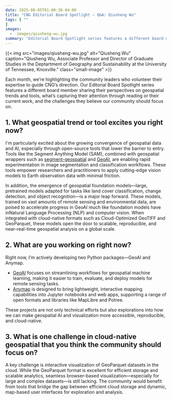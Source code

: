 ```yaml
---
date: 2025-08-05T01:00:38-04:00
title: "CNG Editorial Board Spotlight – Q&A: Qiusheng Wu"
tags: [ ""
]
images:
  -  images/qiusheng-wu.jpg
summary: "Editorial Board Spotlight series features a different board member sharing their perspectives on geospatial trends and tools, what’s capturing their attention through reading or their current work, and the challenges they believe our community should focus on."
---
```


{{< img src="images/qiusheng-wu.jpg" alt="Qiusheng Wu" caption="Qiusheng Wu, Associate Professor and Director of Graduate Studies in the Deptartment of Geography and Sustainability at the University of Tennessee, Knoxville." class="small-image" >}}

Each month, we’re highlighting the community leaders who volunteer their expertise to guide CNG’s direction. Our Editorial Board Spotlight series features a different board member sharing their perspectives on geospatial trends and tools, what’s capturing their attention through reading or their current work, and the challenges they believe our community should focus on.

## 1. What geospatial trend or tool excites you right now?

I'm particularly excited about the growing convergence of geospatial data and AI, especially through open-source tools that lower the barrier to entry. Tools like the Segment Anything Model (SAM), combined with geospatial wrappers such as [segment-geospatial](https://samgeo.gishub.org/) and [GeoAI](https://opengeoai.org/), are enabling rapid experimentation in image segmentation and classification workflows. These tools empower researchers and practitioners to apply cutting-edge vision models to Earth observation data with minimal friction.

In addition, the emergence of geospatial foundation models—large, pretrained models adapted for tasks like land cover classification, change detection, and object recognition—is a major leap forward. These models, trained on vast amounts of remote sensing and environmental data, are poised to accelerate progress in GeoAI much like foundation models have inNatural Language Processing (NLP) and computer vision. When integrated with cloud-native formats such as Cloud-Optimized GeoTIFF and GeoParquet, these models open the door to scalable, reproducible, and near-real-time geospatial analysis on a global scale.

## 2. What are you working on right now?

Right now, I’m actively developing two Python packages—GeoAI and Anymap.

- [GeoAI](https://opengeoai.org) focuses on streamlining workflows for geospatial machine learning, making it easier to train, evaluate, and deploy models for remote sensing tasks.  
- [Anymap](https://anymap.dev/) is designed to bring lightweight, interactive mapping capabilities into Jupyter notebooks and web apps, supporting a range of open formats and libraries like MapLibre and Potree.

These projects are not only technical efforts but also explorations into how we can make geospatial AI and visualization more accessible, reproducible, and cloud-native.

## 3. What is one challenge in cloud-native geospatial that you think the community should focus on?

A key challenge is interactive visualization of GeoParquet datasets in the cloud. While the GeoParquet format is excellent for efficient storage and scalable analytics, seamless browser-based visualization—especially for large and complex datasets—is still lacking. The community would benefit from tools that bridge the gap between efficient cloud storage and dynamic, map-based user interfaces for exploration and analysis.  

